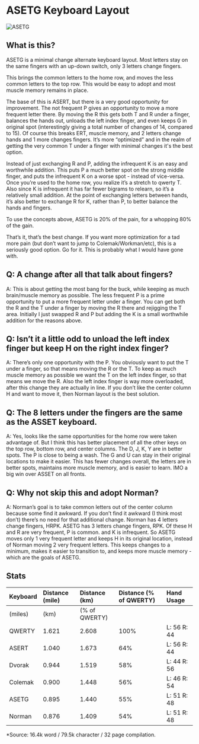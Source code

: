 # ASETG Keyboard Layout

![ASETG](https://github.com/RandomAlly/ASETG/blob/main/ASETG.png)


## What is this?

ASETG is a minimal change alternate keyboard layout. Most letters stay on the same fingers with an up-down switch, only 3 letters change fingers. 

This brings the common letters to the home row, and moves the less common letters to the top row. This would be easy to adopt and most muscle memory remains in place. 

The base of this is ASERT, but there is a very good opportunity for improvement. The not frequent P gives an opportunity to move a more frequent letter there. By moving the R this gets both T and R under a finger, balances the hands out, unloads the left index finger, and even keeps G in original spot (interestingly giving a total number of changes of 14, compared to 15). Of course this breaks ERT, muscle memory, and 2 letters change hands and 1 more changes fingers. It’s more “optimized” and in the realm of getting the very common T under a finger with minimal changes it's the best option.
 
Instead of just exchanging R and P, adding the infrequent K is an easy and worthwhile addition. This puts P a much better spot on the strong middle finger, and puts the infrequent K on a worse spot - instead of vice-versa. Once you’re used to the home row, you realize it’s a stretch to qwerty T. Also since K is infrequent it has far fewer bigrams to relearn, so it’s a relatively small addition. At the point of exchanging letters between hands, it’s also better to exchange R for K, rather than P, to better balance the hands and fingers.

To use the concepts above, ASETG is 20% of the pain, for a whopping 80% of the gain. 

That’s it, that’s the best change. If you want more optimization for a tad more pain (but don’t want to jump to Colemak/Workman/etc), this is a seriously good option. Go for it. This is probably what I would have gone with.

## Q: A change after all that talk about fingers?

A: This is about getting the most bang for the buck, while keeping as much brain/muscle memory as possible. The less frequent P is a prime opportunity to put a more frequent letter under a finger. You can get both the R and the T under a finger by moving the R there and rejigging the T area. Initially I just swapped R and P but adding the K is a small worthwhile addition for the reasons above.

## Q: Isn’t it a little odd to unload the left index finger but keep H on the right index finger?

A: There’s only one opportunity with the P. You obviously want to put the T under a finger, so that means moving the R or the T. To keep as much muscle memory as possible we want the T on the left index finger, so that means we move the R. Also the left index finger is way more overloaded, after this change they are actually in line. If you don’t like the center column H and want to move it, then Norman layout is the best solution.

## Q: The 8 letters under the fingers are the same as the ASSET keyboard.

A: Yes, looks like the same opportunities for the home row were taken advantage of. But I think this has better placement of all the other keys on the top row, bottom row, and center columns. The D, J, K, Y are in better spots. The P is close to being a wash. The G and U can stay in their original locations to make it easier. This has fewer changes overall, the letters are in better spots, maintains more muscle memory, and is easier to learn. IMO a big win over ASSET on all fronts.

## Q: Why not skip this and adopt Norman?

A: Norman’s goal is to take common letters out of the center column because some find it awkward. If you don’t find it awkward (I think most don’t) there’s no need for that additional change. Norman has 4 letters change fingers, HRPK. ASETG has 3 letters change fingers, RPK. Of these H and R are very frequent, P is common. and K is infrequent. So ASETG moves only 1 very frequent letter and keeps H in its original location, instead of Norman moving 2 very frequent letters. This keeps changes to a minimum, makes it easier to transition to, and keeps more muscle memory - which are the goals of ASETG.

## Stats

Keyboard|Distance (mile)| Distance (km)|Distance (% of QWERTY)|Hand Usage
:--|:--|:--|:--|:--
|(miles)|(km)|(% of QWERTY)|
QWERTY|1.621|2.608|100%|L: 56 R: 44
ASERT|1.040|1.673|64%|L: 56 R: 44
Dvorak|0.944|1.519|58%|L: 44 R: 56
Colemak|0.900|1.448|56%|L: 46 R: 54
ASETG|0.895|1.440|55%|L: 51 R: 48
Norman|0.876|1.409|54%|L: 51 R: 48
*Source: 16.4k word / 79.5k character / 32 page compilation.
